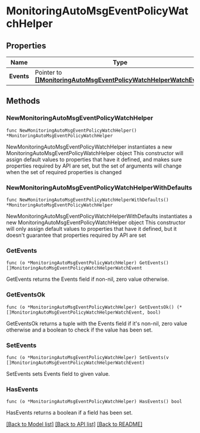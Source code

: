 # MonitoringAutoMsgEventPolicyWatchHelper

## Properties

Name | Type | Description | Notes
------------ | ------------- | ------------- | -------------
**Events** | Pointer to [**[]MonitoringAutoMsgEventPolicyWatchHelperWatchEvent**](MonitoringAutoMsgEventPolicyWatchHelperWatchEvent.md) |  | [optional] 

## Methods

### NewMonitoringAutoMsgEventPolicyWatchHelper

`func NewMonitoringAutoMsgEventPolicyWatchHelper() *MonitoringAutoMsgEventPolicyWatchHelper`

NewMonitoringAutoMsgEventPolicyWatchHelper instantiates a new MonitoringAutoMsgEventPolicyWatchHelper object
This constructor will assign default values to properties that have it defined,
and makes sure properties required by API are set, but the set of arguments
will change when the set of required properties is changed

### NewMonitoringAutoMsgEventPolicyWatchHelperWithDefaults

`func NewMonitoringAutoMsgEventPolicyWatchHelperWithDefaults() *MonitoringAutoMsgEventPolicyWatchHelper`

NewMonitoringAutoMsgEventPolicyWatchHelperWithDefaults instantiates a new MonitoringAutoMsgEventPolicyWatchHelper object
This constructor will only assign default values to properties that have it defined,
but it doesn't guarantee that properties required by API are set

### GetEvents

`func (o *MonitoringAutoMsgEventPolicyWatchHelper) GetEvents() []MonitoringAutoMsgEventPolicyWatchHelperWatchEvent`

GetEvents returns the Events field if non-nil, zero value otherwise.

### GetEventsOk

`func (o *MonitoringAutoMsgEventPolicyWatchHelper) GetEventsOk() (*[]MonitoringAutoMsgEventPolicyWatchHelperWatchEvent, bool)`

GetEventsOk returns a tuple with the Events field if it's non-nil, zero value otherwise
and a boolean to check if the value has been set.

### SetEvents

`func (o *MonitoringAutoMsgEventPolicyWatchHelper) SetEvents(v []MonitoringAutoMsgEventPolicyWatchHelperWatchEvent)`

SetEvents sets Events field to given value.

### HasEvents

`func (o *MonitoringAutoMsgEventPolicyWatchHelper) HasEvents() bool`

HasEvents returns a boolean if a field has been set.


[[Back to Model list]](../README.md#documentation-for-models) [[Back to API list]](../README.md#documentation-for-api-endpoints) [[Back to README]](../README.md)


